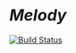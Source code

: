 # ***Melody***

[![Build Status](https://travis-ci.com/granty1/melody.svg?branch=master)](https://travis-ci.com/granty1/melody)
